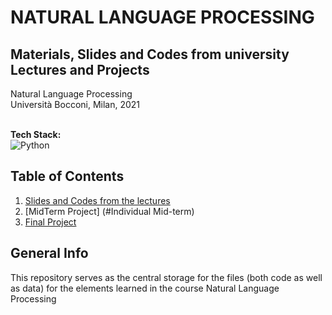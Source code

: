 # NATURAL LANGUAGE PROCESSING
## Materials, Slides and Codes from university Lectures and Projects

Natural Language Processing <br />
Università Bocconi, Milan, 2021
<br />
<br />

**Tech Stack:**<br />
![Python](https://img.shields.io/badge/python-3670A0?style=for-the-badge&logo=python&logoColor=ffdd54)


## Table of Contents
1. [Slides and Codes from the lectures](#general-content)
2. [MidTerm Project] (#Individual Mid-term)
3. [Final Project](#Teamwork)


## General Info
This repository serves as the central storage for the files (both code as well as data) for the elements learned in the course Natural Language Processing
